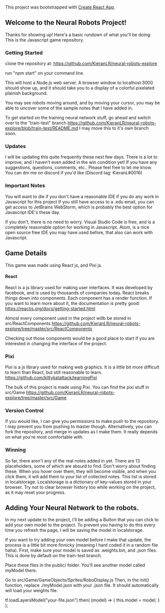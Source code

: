 This project was bootstrapped with [Create React App](https://github.com/facebook/create-react-app).

## Welcome to the Neural Robots Project!

Thanks for showing up! Here's a basic rundown of what you'll be doing: 
This is the Javascript game repository. 

### Getting Started

clone the repository at: https://github.com/KieranLR/neural-robots-explore

run "npm start" on your command line. 

This will host a Node.js web server. A browser window to localhost:3000 should show up,
and it should take you to a display of a colorful pixelated plainish background. 

You may see robots moving around, and by moving your cursor, you may be able to uncover some of the
sample notes that I have added in. 

To get started on the training neural network stuff, go ahead and switch over to the "train-test" branch
https://github.com/KieranLR/neural-robots-explore/blob/train-test/README.md
I may move this to it's own branch soon.

### Updates

I will be updating this quite frequently these next few days. There is a lot to improve, and 
I haven't even added in the win condition yet! If you have any suggestions, questions, comments, etc..
Please feel free to let me know. You can dm me on discord if you'd like (Discord tag: KieranL#0016)

### Important Notes

You will want to die if you don't have a reasonable IDE if you do any work in Javascript for this project
If you still have access to a .edu email, you can get access to JetBrains WebStorm, which is probably the best option for 
Javascript IDE's these day. 

If you don't, there is no need to worry. 
Visual Studio Code is free, and is a completely reasonable option for working in Javascript. 
Atom, is a nice open source free IDE you may have used before, that also can work with Javascript. 

## Game Details
This game was made using React js, and Pixi js. 

#### React
React is a js library used for making user interfaces. It was developed by facebook, and is used by thousands of companies today. 
React breaks things down into components. Each component has a render function. If you want to learn more about it, the documentation is pretty good: https://reactjs.org/docs/getting-started.html

Almost every component used in the project willb be stored in src/ReactComponents
https://github.com/KieranLR/neural-robots-explore/tree/master/src/ReactComponents

Checking out those components would be a good place to start if you are interested in changing the interface of the project. 

### Pixi
Pixi is a js library used for making web graphics. It is a little bit more difficult to learn than React, but still reasonable to learn. 
https://github.com/kittykatattack/learningPixi

The bulk of this project is made using Pixi. 
You can find the pixi stuff in src/Game
https://github.com/KieranLR/neural-robots-explore/tree/master/src/Game

### Version Control
If you would like, I can give you permissions to make push to the repository. I may prevent you from pushing to master though. 
Alternatively, you can fork the repository, and merge in updates as I make them. It really depends on what you're most comfortable with.

### Winning
So far, there aren't any of the real notes added in yet. There are 13 placeholders, some of which are absurd to find. Don't worry about finding these.
When you hover over them, they will become visible, and when you click them, it will add them to your list of collected notes. 
This list is stored in localstorage. 
Localstorage is a dictionary of key-values stored in your browser. Try not to clear browser history too while working on the project, as it may reset your progress. 

## Adding Your Neural Network to the robots. 
In my next update to the project, I'll be adding a Button that you can click to add your own model to the project. 
To prevent you having to do this every time you refresh the page, I will be saving the model in localstorage.

If you want to try adding your own model before I make that update, the process is a little bit more finnicky (meaning I hard coded it in a random file haha).
First, make sure your model is saved as .weights.bin, and .json files. This is done by default on the train-test branch. 

Place these files in the public/ folder. You'll see another model called myModel there. 

Go to src/Game/GameObjects/Sprites/RoboDisplay.js
Then, in the init() function, replace ./myModel.json with your .json file. It should automatically will load your weights file. 


  tf.loadLayersModel("your-file.json").then(
            (model) => {
                this.model = model;
            }
        );


